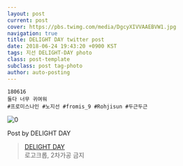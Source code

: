 ```yaml
---
layout: post
current: post
cover: https://pbs.twimg.com/media/DgcyXIVVAAEBVW1.jpg
navigation: true
title: DELIGHT DAY twitter post
date: 2018-06-24 19:43:20 +0900 KST
tags: 지선 DELIGHT-DAY photo
class: post-template
subclass: post tag-photo
author: auto-posting
---
```


```  
180616  
둘다 너무 귀여워  
#프로미스나인 #노지선 #fromis_9 #Rohjisun #두근두근  

```

![0](https://pbs.twimg.com/media/DgcyXIVVAAEBVW1.jpg)


Post by DELIGHT DAY

> [DELIGHT DAY](https://twitter.com/delightday_JS)  
  로고크롭, 2차가공 금지